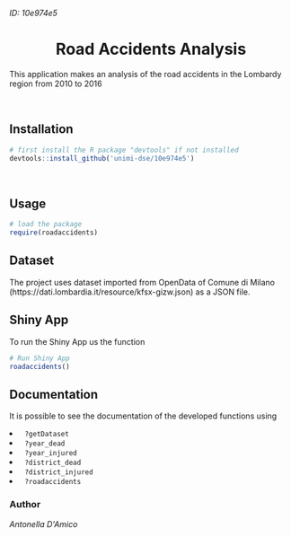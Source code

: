<i> ID: 10e974e5 </i>

<h1 align="center">Road Accidents Analysis</h1>
<p> This application makes an analysis of the road accidents in the Lombardy region from 2010 to 2016 </p>
<br>

<h2> Installation</h2>

```R
# first install the R package "devtools" if not installed
devtools::install_github('unimi-dse/10e974e5')
```
<br>

<h2> Usage </h2>

```r
# load the package
require(roadaccidents)
``` 


<h2> Dataset </h2>

<p> The project uses dataset imported from OpenData of Comune di Milano (https://dati.lombardia.it/resource/kfsx-gizw.json) as a JSON file. </p>

<h2> Shiny App </h2>
<p> To run the Shiny App us the function </p>

```r
# Run Shiny App
roadaccidents()
```

<h2> Documentation </h2>
<p> It is possible to see the documentation of the developed functions using </p>
<li><code> ?getDataset</code></li>
<li><code> ?year_dead</code></li>
<li><code> ?year_injured</code></li>
<li><code> ?district_dead</code></li>
<li><code> ?district_injured</code></li>
<li><code> ?roadaccidents</code></li>


<h3> Author </h3>
<i> Antonella D'Amico </i>
